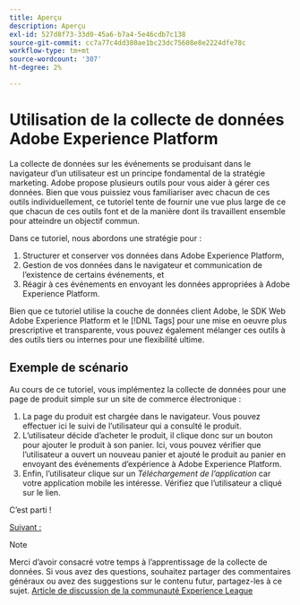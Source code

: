 ```yaml
---
title: Aperçu
description: Aperçu
exl-id: 527d8f73-33d0-45a6-b7a4-5e46cdb7c138
source-git-commit: cc7a77c4dd380ae1bc23dc75608e8e2224dfe78c
workflow-type: tm+mt
source-wordcount: '307'
ht-degree: 2%

---
```


# Utilisation de la collecte de données Adobe Experience Platform

La collecte de données sur les événements se produisant dans le navigateur d’un utilisateur est un principe fondamental de la stratégie marketing. Adobe propose plusieurs outils pour vous aider à gérer ces données. Bien que vous puissiez vous familiariser avec chacun de ces outils individuellement, ce tutoriel tente de fournir une vue plus large de ce que chacun de ces outils font et de la manière dont ils travaillent ensemble pour atteindre un objectif commun.

Dans ce tutoriel, nous abordons une stratégie pour :

1. Structurer et conserver vos données dans Adobe Experience Platform,
1. Gestion de vos données dans le navigateur et communication de l’existence de certains événements, et
1. Réagir à ces événements en envoyant les données appropriées à Adobe Experience Platform.

Bien que ce tutoriel utilise la couche de données client Adobe, le SDK Web Adobe Experience Platform et le [!DNL Tags] pour une mise en oeuvre plus prescriptive et transparente, vous pouvez également mélanger ces outils à des outils tiers ou internes pour une flexibilité ultime.

## Exemple de scénario

Au cours de ce tutoriel, vous implémentez la collecte de données pour une page de produit simple sur un site de commerce électronique :

1. La page du produit est chargée dans le navigateur. Vous pouvez effectuer ici le suivi de l’utilisateur qui a consulté le produit.
1. L’utilisateur décide d’acheter le produit, il clique donc sur un bouton pour ajouter le produit à son panier. Ici, vous pouvez vérifier que l’utilisateur a ouvert un nouveau panier et ajouté le produit au panier en envoyant des événements d’expérience à Adobe Experience Platform.
1. Enfin, l’utilisateur clique sur un _Téléchargement de l’application_ car votre application mobile les intéresse. Vérifiez que l’utilisateur a cliqué sur le lien.

C’est parti !

[Suivant : ](structuring-your-data.md)

>[!NOTE]
>
>Merci d’avoir consacré votre temps à l’apprentissage de la collecte de données. Si vous avez des questions, souhaitez partager des commentaires généraux ou avez des suggestions sur le contenu futur, partagez-les à ce sujet. [Article de discussion de la communauté Experience League](https://experienceleaguecommunities.adobe.com/t5/adobe-experience-platform-launch/tutorial-discussion-use-adobe-experience-platform-data/m-p/543877)
